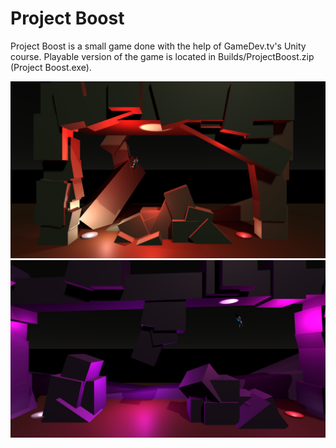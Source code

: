 # Project Boost

Project Boost is a small game done with the help of GameDev.tv's Unity course. Playable version of the game is located in Builds/ProjectBoost.zip (Project Boost.exe).

<img src=Images/Img1.png>

<img src=Images/Img2.png>
